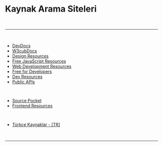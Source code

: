# Kaynak Arama Siteleri

<br>

---

<br>

- [DevDocs](https://devdocs.io/)
- [W3cubDocs](https://docs.w3cub.com/)
- [Design Resources](https://designresourc.es/)
- [Free JavaScript Resources](https://www.java5cript.com/)
- [Web Development Resources](https://web-dev-resources.com/)
- [Free for Developers](https://free-for.dev/)
- [Dev Resources](https://devresourc.es/)
- [Public APIs](https://publicapis.dev/)

<br>

- [Source Pocket](https://sourcepocket.netlify.app/)
- [Frontend Resources](https://fe-resources.vercel.app/)

<br>

- [Türkçe Kaynaklar - [TR]](https://turkcekaynaklar.com/)

<br>

---
